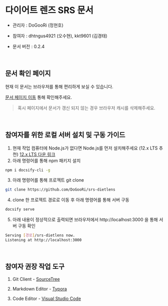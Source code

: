 # 다이어트 렌즈 SRS 문서

- 관리자 : DoGooRi (정현호)

- 참여자 : dhtngus4921 (오수현), kkt9601 (김경태)

- 문서 버전 : 0.2.4

<br>

## 문서 확인 페이지

현재 이 문서는 브라우저를 통해 편리하게 보실 수 있습니다.

[문서 페이지 이동](https://dogoori.github.io/srs-dietlens) 통해 확인해주세요.

> 혹시 페이지에서 문서가 갱신 되지 않는 경우 브라우저 캐시를 삭제해주세요.

<br>

## 참여자를 위한 로컬 서버 설치 및 구동 가이드

1. 현재 작업 컴퓨터에 Node.js가 없다면 Node.js를 먼저 설치해주세요 (12.x LTS 추천) [12.x LTS 다운 링크](https://nodejs.org/dist/latest-v12.x/)
2. 아래 명령어를 통해 npm 패키지 설치

```bash
npm i docsify-cli -g
```

3. 아래 명령어를 통해 프로젝트 git clone

```bash
git clone https://github.com/DoGooRi/srs-dietlens
```

4. clone 한 프로젝트 경로로 이동 후 아래 명령어를 통해 서버 구동

```bash
docsify serve
```

5. 아래 내용이 정상적으로 출력되면 브라우저에서 http://localhost:3000 을 통해 서버 구동 확인

```bash
Serving [경로]/srs-dietlens now.
Listening at http://localhost:3000
```

<br>

## 참여자 권장 작업 도구

1. Git Client - [SourceTree](https://www.sourcetreeapp.com/)
2. Markdown Editor - [Typora](https://typora.io/)

3. Code Editor - [Visual Studio Code](https://code.visualstudio.com/)